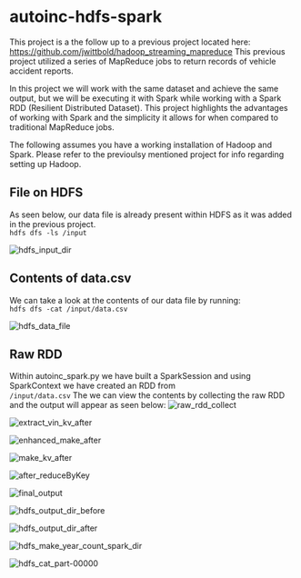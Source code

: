 # autoinc-hdfs-spark

This project is a the follow up to a previous project located here:\
https://github.com/jwittbold/hadoop_streaming_mapreduce
This previous project utilized a series of MapReduce jobs to return records of vehicle accident reports.


In this project we will work with the same dataset and achieve the same output, but we will be executing it with Spark while working with a Spark RDD (Resilient Distributed Dataset). This project highlights the advantages of working with Spark and the simplicity it allows for when compared to traditional MapReduce jobs. 

The following assumes you have a working installation of Hadoop and Spark. Please refer to the previoulsy mentioned project for info regarding setting up Hadoop. 

## File on HDFS
As seen below, our data file is already present within HDFS as it was added in the previous project.\
```hdfs dfs -ls /input```

![hdfs_input_dir](/screenshots/hdfs_input_dir.png)


## Contents of data.csv
We can take a look at the contents of our data file by running:\
```hdfs dfs -cat /input/data.csv ```

![hdfs_data_file](/screenshots/hdfs_data_file.png)


## Raw RDD
Within autoinc_spark.py we have built a SparkSession and using SparkContext we have created an RDD from\
```/input/data.csv```
The we can view the contents by collecting the raw RDD and the output will appear as seen below:
![raw_rdd_collect](/screenshots/raw_rdd_collect.png)


![extract_vin_kv_after](screenshots/extract_vin_kv_after.png)

![enhanced_make_after](screenshots/enhanced_make_after.png)

![make_kv_after](screenshots/make_kv_after.png)


![after_reduceByKey](screenshots/after_reduceByKey.png)

![final_output](screenshots/final_output.png)

![hdfs_output_dir_before](screenshots/hdfs_output_dir_before.png)

![hdfs_output_dir_after](screenshots/hdfs_output_dir_after.png)

![hdfs_make_year_count_spark_dir](screenshots/hdfs_make_year_count_spark_dir.png)

![hdfs_cat_part-00000](screenshots/hdfs_cat_part-00000.png)
